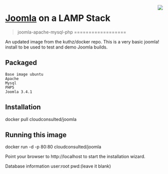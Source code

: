 [<img src="http://www.cloudconsulted.com/images/site/logos/consulted-logo.png" align="right">](http://cloudconsulted.com)
# [Joomla](http://www.joomla.org/) on a LAMP Stack
> joomla-apache-mysql-php
==================


An updated image from the kuthz/docker repo. This is a very basic joomla! install to be used to test and demo Joomla builds.


Packaged
--------

    Base image ubuntu
    Apache
    Mysql
    PHP5
    Joomla 3.4.1

Installation
------------
docker pull cloudconsulted/joomla

Running this image
------------------
docker run -d -p 80:80 cloudconsulted/joomla

Point your browser to http://localhost to start the installation wizard.

Database information
user:root
pwd:(leave it blank)




